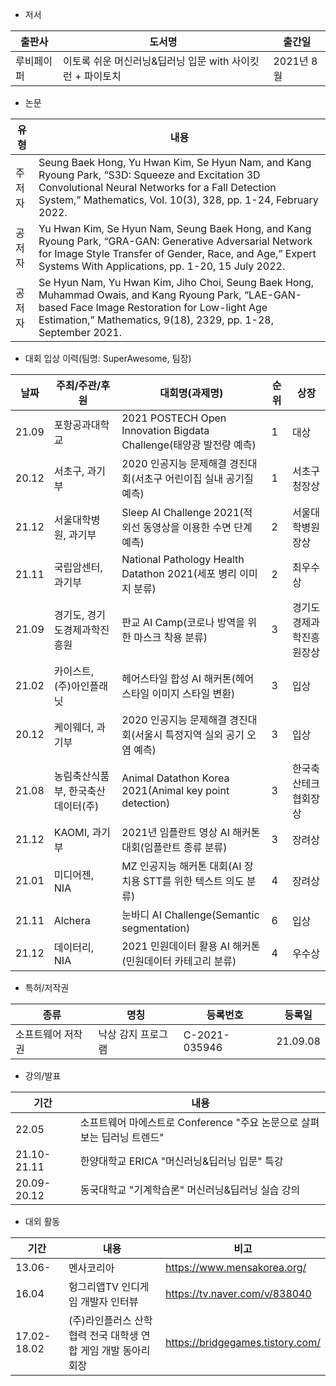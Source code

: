 - 저서

|출판사|도서명|출간일|
|-|-|-|
|루비페이퍼|이토록 쉬운 머신러닝&딥러닝 입문 with 사이킷런 + 파이토치|2021년 8월|

- 논문

|유형|내용|
|--|-|
|주저자|Seung Baek Hong, Yu Hwan Kim, Se Hyun Nam, and Kang Ryoung Park, “S3D: Squeeze and Excitation 3D Convolutional Neural Networks for a Fall Detection System,” Mathematics, Vol. 10(3), 328, pp. 1-24, February 2022.|
|공저자|Yu Hwan Kim, Se Hyun Nam, Seung Baek Hong, and Kang Ryoung Park, “GRA-GAN: Generative Adversarial Network for Image Style Transfer of Gender, Race, and Age,” Expert Systems With Applications, pp. 1-20, 15 July 2022.|
|공저자|Se Hyun Nam, Yu Hwan Kim, Jiho Choi, Seung Baek Hong, Muhammad Owais, and Kang Ryoung Park, “LAE-GAN-based Face Image Restoration for Low-light Age Estimation,” Mathematics, 9(18), 2329, pp. 1-28, September 2021.|

- 대회 입상 이력(팀명: SuperAwesome, 팀장)

|날짜|주최/주관/후원|대회명(과제명)|순위|상장|
|-|-|-|--|-|
|21.09|포항공과대학교|2021 POSTECH Open Innovation Bigdata Challenge(태양광 발전량 예측)|1|대상|
|20.12|서초구, 과기부|2020 인공지능 문제해결 경진대회(서초구 어린이집 실내 공기질 예측)|1|서초구청장상|
|21.12|서울대학병원, 과기부|Sleep AI Challenge 2021(적외선 동영상을 이용한 수면 단계 예측)|2|서울대학병원장상|
|21.11|국립암센터, 과기부|National Pathology Health Datathon 2021(세포 병리 이미지 분류)|2|최우수상|
|21.09|경기도, 경기도경제과학진흥원|판교 AI Camp(코로나 방역을 위한 마스크 착용 분류)|3|경기도경제과학진흥원장상|
|21.02|카이스트, (주)아인플래닛|헤어스타일 합성 AI 해커톤(헤어스타일 이미지 스타일 변환)|3|입상|
|20.12|케이웨더, 과기부|2020 인공지능 문제해결 경진대회(서울시 특정지역 실외 공기 오염 예측)|3|입상|
|21.08|농림축산식품부, 한국축산데이터(주)|Animal Datathon Korea 2021(Animal key point detection)|3|한국축산테크협회장상|
|21.12|KAOMI, 과기부|2021년 임플란트 영상 AI 해커톤 대회(임플란트 종류 분류)|3|장려상|
|21.01|미디어젠, NIA|MZ 인공지능 해커톤 대회(AI 장치용 STT를 위한 텍스트 의도 분류)|4|장려상|
|21.11|Alchera|눈바디 AI Challenge(Semantic segmentation)|6|입상|
|21.12|데이터리, NIA|2021 민원데이터 활용 AI 해커톤(민원데이터 카테고리 분류)|4|우수상|

- 특허/저작권

|종류|명칭|등록번호|등록일|
|-|-|-|-|
|소프트웨어 저작권|낙상 감지 프로그램|C-2021-035946|21.09.08|

- 강의/발표

|기간|내용|
|-|-|
|22.05|소프트웨어 마에스트로 Conference "주요 논문으로 살펴보는 딥러닝 트렌드"|
|21.10-21.11|한양대학교 ERICA "머신러닝&딥러닝 입문" 특강|
|20.09-20.12|동국대학교 "기계학습론" 머신러닝&딥러닝 실습 강의|

- 대외 활동

|기간|내용|비고|
|-|-|-|
|13.06-|멘사코리아|https://www.mensakorea.org/|
|16.04|헝그리앱TV 인디게임 개발자 인터뷰|https://tv.naver.com/v/838040|
|17.02-18.02|(주)라인플러스 산학협력 전국 대학생 연합 게임 개발 동아리 회장|https://bridgegames.tistory.com/|
